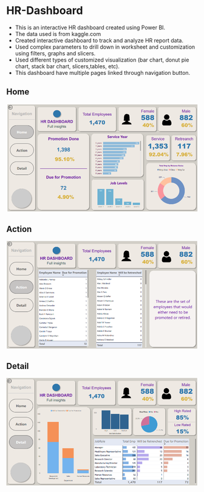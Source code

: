 # HR-Dashboard
* This is an interactive HR dashboard created using Power BI.
* The data used is from kaggle.com
* Created interactive dashboard to track and analyze HR report data. 
* Used complex parameters to drill down in worksheet and customization using filters, graphs and slicers.
* Used different types of customized visualization (bar chart, donut pie chart, stack bar chart, slicers,tables, etc).
* This dashboard have multiple pages linked through navigation button.

## Home
![DASHBOARD-Home](
https://github.com/Shivu-2000/HR-Dashboard/blob/main/home_hr.PNG?raw=true)

## Action
![DASHBOARD-Home](
https://github.com/Shivu-2000/HR-Dashboard/blob/main/action_hr.PNG?raw=true)

## Detail
![DASHBOARD-Home](
https://github.com/Shivu-2000/HR-Dashboard/blob/main/detail_hr.PNG?raw=true)
